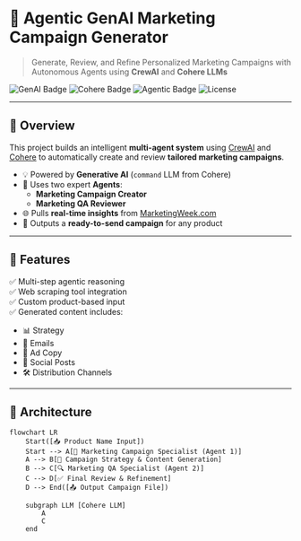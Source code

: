 # 🎯 Agentic GenAI Marketing Campaign Generator

> Generate, Review, and Refine Personalized Marketing Campaigns with Autonomous Agents using **CrewAI** and **Cohere LLMs**

![GenAI Badge](https://img.shields.io/badge/Powered_by-GenerativeAI-blueviolet)
![Cohere Badge](https://img.shields.io/badge/LLM-Cohere_command-blue)
![Agentic Badge](https://img.shields.io/badge/Agentic_Architecture-CrewAI-ff69b4)
![License](https://img.shields.io/badge/License-MIT-green)

---

## 🧠 Overview

This project builds an intelligent **multi-agent system** using [CrewAI](https://crewai.com) and [Cohere](https://cohere.com) to automatically create and review **tailored marketing campaigns**.

- 💡 Powered by **Generative AI** (`command` LLM from Cohere)
- 🤖 Uses two expert **Agents**:
  - **Marketing Campaign Creator**
  - **Marketing QA Reviewer**
- 🌐 Pulls **real-time insights** from [MarketingWeek.com](https://www.marketingweek.com/)
- 📄 Outputs a **ready-to-send campaign** for any product

---

## 🚀 Features

✅ Multi-step agentic reasoning  
✅ Web scraping tool integration  
✅ Custom product-based input  
✅ Generated content includes:
- 📊 Strategy
- 📧 Emails
- 📢 Ad Copy
- 📱 Social Posts
- 🛠 Distribution Channels

---

## 🧩 Architecture

```mermaid
flowchart LR
    Start([📥 Product Name Input])
    Start --> A[🧠 Marketing Campaign Specialist (Agent 1)]
    A --> B[📑 Campaign Strategy & Content Generation]
    B --> C[🔍 Marketing QA Specialist (Agent 2)]
    C --> D[✅ Final Review & Refinement]
    D --> End([📤 Output Campaign File])

    subgraph LLM [Cohere LLM]
        A
        C
    end

